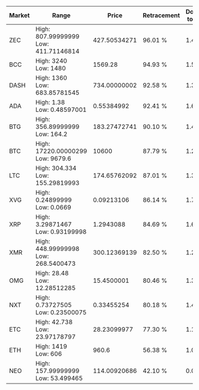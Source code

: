 | Market | Range | Price| Retracement | Doubles to 50% |
| --- | --- | --- | --- | --- |
| ZEC | High: 807.99999999<br />Low: 411.71146814 | 427.50534271 | 96.01 % | 1.43 |
| BCC | High: 3240<br />Low: 1480 | 1569.28 | 94.93 % | 1.50 |
| DASH | High: 1360<br />Low: 683.85781545 | 734.00000002 | 92.58 % | 1.39 |
| ADA | High: 1.38<br />Low: 0.48597001 | 0.55384992 | 92.41 % | 1.68 |
| BTG | High: 356.89999999<br />Low: 164.2 | 183.27472741 | 90.10 % | 1.42 |
| BTC | High: 17220.00000299<br />Low: 9679.6 | 10600 | 87.79 % | 1.27 |
| LTC | High: 304.334<br />Low: 155.29819993 | 174.65762092 | 87.01 % | 1.32 |
| XVG | High: 0.24899999<br />Low: 0.0669 | 0.09213106 | 86.14 % | 1.71 |
| XRP | High: 3.29871467<br />Low: 0.93199998 | 1.2943088 | 84.69 % | 1.63 |
| XMR | High: 448.99999998<br />Low: 268.5400473 | 300.12369139 | 82.50 % | 1.20 |
| OMG | High: 28.48<br />Low: 12.28512285 | 15.4500001 | 80.46 % | 1.32 |
| NXT | High: 0.73727505<br />Low: 0.23500075 | 0.33455254 | 80.18 % | 1.45 |
| ETC | High: 42.738<br />Low: 23.97178797 | 28.23099977 | 77.30 % | 1.18 |
| ETH | High: 1419<br />Low: 606 | 960.6 | 56.38 % | 1.05 |
| NEO | High: 157.99999999<br />Low: 53.499465 | 114.00920686 | 42.10 % | 0.00 |
